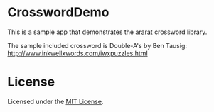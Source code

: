 CrosswordDemo
=============

This is a sample app that demonstrates the
[ararat](https://github.com/pokebyte/ararat) crossword library.

The sample included crossword is Double-A's by Ben Tausig:
http://www.inkwellxwords.com/iwxpuzzles.html

License
=======

Licensed under the [MIT License](LICENSE).
